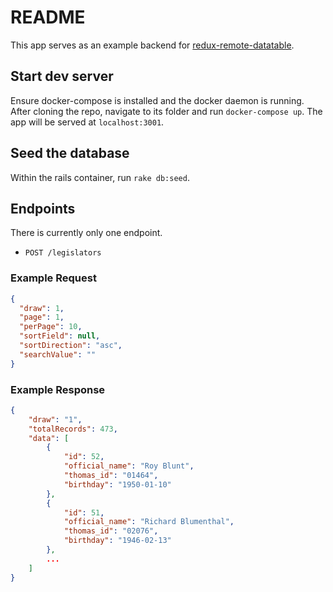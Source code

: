 # README

This app serves as an example backend for [redux-remote-datatable](https://github.com/kenforthewin/react-redux-datatable).

## Start dev server

Ensure docker-compose is installed and the docker daemon is running. After cloning the repo, navigate to its folder and run `docker-compose up`. The app will be served at `localhost:3001`.

## Seed the database

Within the rails container, run `rake db:seed`.

## Endpoints

There is currently only one endpoint.

- `POST /legislators`

### Example Request

```json
{
  "draw": 1,
  "page": 1,
  "perPage": 10,
  "sortField": null,
  "sortDirection": "asc",
  "searchValue": ""
}
```

### Example Response

```json
{
    "draw": "1",
    "totalRecords": 473,
    "data": [
        {
            "id": 52,
            "official_name": "Roy Blunt",
            "thomas_id": "01464",
            "birthday": "1950-01-10"
        },
        {
            "id": 51,
            "official_name": "Richard Blumenthal",
            "thomas_id": "02076",
            "birthday": "1946-02-13"
        },
        ...
    ]
}
```
